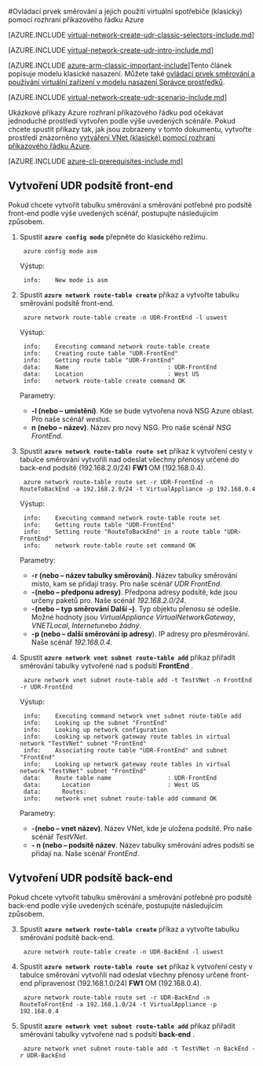 <properties 
   pageTitle="Ovládací prvek směrování a používat virtuální spotřebiče pomocí rozhraní příkazového řádku Azure v modelu klasické nasazení | Microsoft Azure"
   description="Zjistěte, jak určit směrování VNets pomocí rozhraní příkazového řádku Azure v modelu klasické nasazení"
   services="virtual-network"
   documentationCenter="na"
   authors="jimdial"
   manager="carmonm"
   editor=""
   tags="azure-service-management"
/>
<tags  
   ms.service="virtual-network"
   ms.devlang="na"
   ms.topic="article"
   ms.tgt_pltfrm="na"
   ms.workload="infrastructure-services"
   ms.date="03/15/2016"
   ms.author="jdial" />

#<a name="control-routing-and-use-virtual-appliances-classic-using-the-azure-cli"></a>Ovládací prvek směrování a jejich použití virtuální spotřebiče (klasický) pomocí rozhraní příkazového řádku Azure

[AZURE.INCLUDE [virtual-network-create-udr-classic-selectors-include.md](../../includes/virtual-network-create-udr-classic-selectors-include.md)]

[AZURE.INCLUDE [virtual-network-create-udr-intro-include.md](../../includes/virtual-network-create-udr-intro-include.md)]

[AZURE.INCLUDE [azure-arm-classic-important-include](../../includes/azure-arm-classic-important-include.md)]Tento článek popisuje modelu klasické nasazení. Můžete také [ovládací prvek směrování a používání virtuální zařízení v modelu nasazení Správce prostředků](virtual-network-create-udr-arm-cli.md).

[AZURE.INCLUDE [virtual-network-create-udr-scenario-include.md](../../includes/virtual-network-create-udr-scenario-include.md)]

Ukázkové příkazy Azure rozhraní příkazového řádku pod očekávat jednoduché prostředí vytvořen podle výše uvedených scénáře. Pokud chcete spustit příkazy tak, jak jsou zobrazeny v tomto dokumentu, vytvořte prostředí znázorněno [vytváření VNet (klasické) pomocí rozhraní příkazového řádku Azure](virtual-networks-create-vnet-classic-cli.md).

[AZURE.INCLUDE [azure-cli-prerequisites-include.md](../../includes/azure-cli-prerequisites-include.md)]

## <a name="create-the-udr-for-the-front-end-subnet"></a>Vytvoření UDR podsítě front-end
Pokud chcete vytvořit tabulku směrování a směrování potřebné pro podsítě front-end podle výše uvedených scénář, postupujte následujícím způsobem.

1. Spustit **`azure config mode`** přepněte do klasického režimu.

        azure config mode asm

    Výstup:

        info:    New mode is asm

3. Spustit **`azure network route-table create`** příkaz a vytvořte tabulku směrování podsítě front-end.

        azure network route-table create -n UDR-FrontEnd -l uswest

    Výstup:

        info:    Executing command network route-table create
        info:    Creating route table "UDR-FrontEnd"
        info:    Getting route table "UDR-FrontEnd"
        data:    Name                            : UDR-FrontEnd
        data:    Location                        : West US
        info:    network route-table create command OK

    Parametry:
    - **-l (nebo – umístění)**. Kde se bude vytvořena nová NSG Azure oblast. Pro naše scénář *westus*.
    - **n (nebo – název)**. Název pro nový NSG. Pro naše scénář *NSG FrontEnd*.

4. Spustit **`azure network route-table route set`** příkaz k vytvoření cesty v tabulce směrování vytvořili nad odeslat všechny přenosy určené do back-end podsítě (192.168.2.0/24) **FW1** OM (192.168.0.4).

        azure network route-table route set -r UDR-FrontEnd -n RouteToBackEnd -a 192.168.2.0/24 -t VirtualAppliance -p 192.168.0.4

    Výstup:

        info:    Executing command network route-table route set
        info:    Getting route table "UDR-FrontEnd"
        info:    Setting route "RouteToBackEnd" in a route table "UDR-FrontEnd"
        info:    network route-table route set command OK

    Parametry:
    - **-r (nebo – název tabulky směrování)**. Název tabulky směrování místo, kam se přidají trasy. Pro naše scénář *UDR FrontEnd*.
    - **-(nebo – předponu adresy)**. Předpona adresy podsítě, kde jsou určeny paketů pro. Naše scénář *192.168.2.0/24*.
    - **-(nebo – typ směrování Další –)**. Typ objektu přenosu se odešle. Možné hodnoty jsou *VirtualAppliance* *VirtualNetworkGateway*, *VNETLocal*, *Internetu*nebo *žádný*.
    - **-p (nebo – další směrování ip adresy**). IP adresy pro přesměrování. Naše scénář *192.168.0.4*.

5. Spustit **`azure network vnet subnet route-table add`** příkaz přiřadit směrování tabulky vytvořené nad s podsítí **FrontEnd** .

        azure network vnet subnet route-table add -t TestVNet -n FrontEnd -r UDR-FrontEnd

    Výstup:

        info:    Executing command network vnet subnet route-table add
        info:    Looking up the subnet "FrontEnd"
        info:    Looking up network configuration
        info:    Looking up network gateway route tables in virtual network "TestVNet" subnet "FrontEnd"
        info:    Associating route table "UDR-FrontEnd" and subnet "FrontEnd"
        info:    Looking up network gateway route tables in virtual network "TestVNet" subnet "FrontEnd"
        data:    Route table name                : UDR-FrontEnd
        data:      Location                      : West US
        data:      Routes:
        info:    network vnet subnet route-table add command OK 

    Parametry:
    - **-(nebo – vnet název)**. Název VNet, kde je uložena podsítě. Pro naše scénář *TestVNet*.
    - **- n (nebo – podsítě název**. Název tabulky směrování adres podsítí se přidají na. Naše scénář *FrontEnd*.
 
## <a name="create-the-udr-for-the-back-end-subnet"></a>Vytvoření UDR podsítě back-end
Pokud chcete vytvořit tabulku směrování a směrování potřebné pro podsítě back-end podle výše uvedených scénáře, postupujte následujícím způsobem.

3. Spustit **`azure network route-table create`** příkaz a vytvořte tabulku směrování podsítě back-end.

        azure network route-table create -n UDR-BackEnd -l uswest

4. Spustit **`azure network route-table route set`** příkaz k vytvoření cesty v tabulce směrování vytvořili nad odeslat všechny přenosy určené front-end připravenost (192.168.1.0/24) **FW1** OM (192.168.0.4).

        azure network route-table route set -r UDR-BackEnd -n RouteToFrontEnd -a 192.168.1.0/24 -t VirtualAppliance -p 192.168.0.4

5. Spustit **`azure network vnet subnet route-table add`** příkaz přiřadit směrování tabulky vytvořené nad s podsítí **back-end** .

        azure network vnet subnet route-table add -t TestVNet -n BackEnd -r UDR-BackEnd

